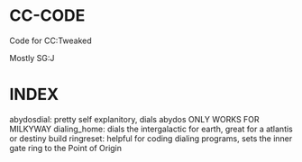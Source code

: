 # CC-CODE
Code for CC:Tweaked

Mostly SG:J

# INDEX
abydosdial: pretty self explanitory, dials abydos ONLY WORKS FOR MILKYWAY
dialing_home: dials the intergalactic for earth, great for a atlantis or destiny build
ringreset: helpful for coding dialing programs, sets the inner gate ring to the Point of Origin
